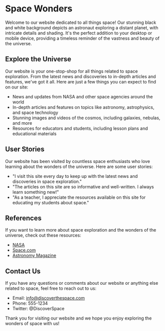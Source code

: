 <!--font:Roboto-->

# Space Wonders

Welcome to our website dedicated to all things space! Our stunning black and white background depicts an astronaut exploring a distant planet, with intricate details and shading. It's the perfect addition to your desktop or mobile device, providing a timeless reminder of the vastness and beauty of the universe.

## Explore the Universe
Our website is your one-stop-shop for all things related to space exploration. From the latest news and discoveries to in-depth articles and features, we've got it all. Here are just a few things you can expect to find on our site:

- News and updates from NASA and other space agencies around the world
- In-depth articles and features on topics like astronomy, astrophysics, and space technology
- Stunning images and videos of the cosmos, including galaxies, nebulas, and more
- Resources for educators and students, including lesson plans and educational materials

## User Stories
Our website has been visited by countless space enthusiasts who love learning about the wonders of the universe. Here are some user stories:

- "I visit this site every day to keep up with the latest news and discoveries in space exploration."
- "The articles on this site are so informative and well-written. I always learn something new!"
- "As a teacher, I appreciate the resources available on this site for educating my students about space."

## References
If you want to learn more about space exploration and the wonders of the universe, check out these resources:

- [NASA](#)
- [Space.com](#)
- [Astronomy Magazine](#)

## Contact Us
If you have any questions or comments about our website or anything else related to space, feel free to reach out to us:

- Email: info@discoverthespace.com
- Phone: 555-1234
- Twitter: @DiscoverSpace

Thank you for visiting our website and we hope you enjoy exploring the wonders of space with us!

<!--

Write me content for website with wallpaper which alt text is:

"A black and white outline of an astronaut exploring a distant planet, with intricate details and shading."

The name/title of the page should not be 1:1 copy of the alt text but rather a real content of the website which is using this wallpaper.

- Use markdown format 
- Start with heading
- Heading should be short and concise
- The content should look like a real website 
- The website should not be about the wallpaper, wallpaper is just a related background
- Heading should be contain work "wallpaper" or "background"
- Include real sections like references, contact, user stories, etc. use things relevant to the page purpose.
- Feel free to use structure like headings, bullets, numbering, blockquotes, paragraphs, horizontal lines, etc.
- You can use formatting like bold or _italic_
- You can include UTF-8 emojis
- Links should be only #hash anchors (and you can refer to the document itself)
- Do not include images


---


# Space Adventures Wallpaper

Welcome to our website dedicated to all space enthusiasts! Our Space Adventures Wallpaper is the perfect addition to your desktop or mobile device, providing a stunning black and white outline of an astronaut exploring a distant planet, with intricate details and shading.

## About the Wallpaper
Our wallpaper depicts an astronaut on a mission to explore a distant planet. The intricate details and shading make it seem as if you're right there with the astronaut, exploring the unknown depths of space. The black and white outline gives it a classic, timeless feel that will never go out of style.

## User Stories
Our wallpaper has been downloaded by countless space enthusiasts who love the feeling of adventure and exploration it provides. Here are some user stories:

- "I love this wallpaper! It reminds me every day that there's a whole universe out there waiting to be explored."
- "This wallpaper is so detailed and intricate, I could stare at it for hours and still find something new to discover."
- "As someone who works in the space industry, this wallpaper is the perfect inspiration for my work."

## References
If you want to learn more about space exploration and the wonders of the universe, check out these resources:

- [NASA](#)
- [Space.com](#)
- [Astronomy Magazine](#)

## Contact Us
If you have any questions or comments about our wallpaper or anything else related to space, feel free to reach out to us:

- Email: info@spaceadventures.com
- Phone: 555-1234
- Twitter: @SpaceAdventures

Thank you for visiting our website and we hope you enjoy our Space Adventures Wallpaper!


---


Heading should not include word "wallpaper". The website should not be about the wallpaper itself, wallpaper is just a related background, rewrite whole content.


---


# Discover the Wonders of Space

Welcome to our website dedicated to all things space! Our stunning black and white background depicts an astronaut exploring a distant planet, with intricate details and shading. It's the perfect addition to your desktop or mobile device, providing a timeless reminder of the vastness and beauty of the universe.

## Explore the Universe
Our website is your one-stop-shop for all things related to space exploration. From the latest news and discoveries to in-depth articles and features, we've got it all. Here are just a few things you can expect to find on our site:

- News and updates from NASA and other space agencies around the world
- In-depth articles and features on topics like astronomy, astrophysics, and space technology
- Stunning images and videos of the cosmos, including galaxies, nebulas, and more
- Resources for educators and students, including lesson plans and educational materials

## User Stories
Our website has been visited by countless space enthusiasts who love learning about the wonders of the universe. Here are some user stories:

- "I visit this site every day to keep up with the latest news and discoveries in space exploration."
- "The articles on this site are so informative and well-written. I always learn something new!"
- "As a teacher, I appreciate the resources available on this site for educating my students about space."

## References
If you want to learn more about space exploration and the wonders of the universe, check out these resources:

- [NASA](#)
- [Space.com](#)
- [Astronomy Magazine](#)

## Contact Us
If you have any questions or comments about our website or anything else related to space, feel free to reach out to us:

- Email: info@discoverthespace.com
- Phone: 555-1234
- Twitter: @DiscoverSpace

Thank you for visiting our website and we hope you enjoy exploring the wonders of space with us!


---


Write me a Google font which is best fitting for the website.

Pick from the list:
- Open Sans
- Roboto
- Poppins
- Great Vibes
- Alegreya
- Cormorant Garamond
- Dancing Script
- Inter
- Creepster
- Cinzel
- Cinzel Decorative
- Playfair Display
- IBM Plex Sans
- Cabin
- Barlow Condensed
- Orbitron
- Lobster
- Futura
- Montserrat
- Exo 2
- Lato
- Raleway


Write just the font name nothing else.


---


Roboto

-->
